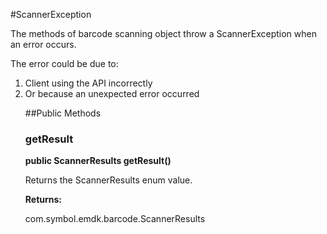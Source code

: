 #ScannerException

The methods of barcode scanning object throw a ScannerException when an error
 occurs. 

The error could be due to:
 <ol>
 <li>Client using the API incorrectly
 <li>Or because an unexpected error occurred

##Public Methods

### getResult

**public ScannerResults getResult()**

Returns the ScannerResults enum value.

**Returns:**

com.symbol.emdk.barcode.ScannerResults

